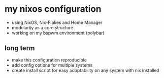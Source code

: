 # my nixos configuration
- using NixOS, Nix-Flakes and Home Manager
- modularity as a core structure
- working on my bspwm environment (polybar)

## long term
- make this configuration reproducible
- add config options for multiple systems
- create install script for easy adoptability on any system with nix installed
